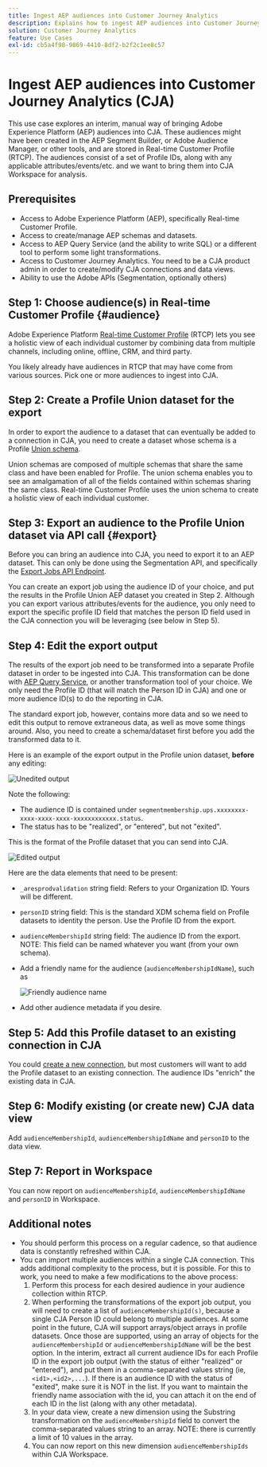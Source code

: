 ```yaml
---
title: Ingest AEP audiences into Customer Journey Analytics
description: Explains how to ingest AEP audiences into Customer Journey Analytics for further analysis.
solution: Customer Journey Analytics
feature: Use Cases
exl-id: cb5a4f98-9869-4410-8df2-b2f2c1ee8c57
---
```

# Ingest AEP audiences into Customer Journey Analytics (CJA)

This use case explores an interim, manual way of bringing Adobe Experience Platform (AEP) audiences into CJA. These audiences might have been created in the AEP Segment Builder, or Adobe Audience Manager, or other tools, and are stored in Real-time Customer Profile (RTCP). The audiences consist of a set of Profile IDs, along with any applicable attributes/events/etc. and we want to bring them into CJA Workspace for analysis.

## Prerequisites

* Access to Adobe Experience Platform (AEP), specifically Real-time Customer Profile.
* Access to create/manage AEP schemas and datasets.
* Access to AEP Query Service (and the ability to write SQL) or a different tool to perform some light transformations.
* Access to Customer Journey Analytics. You need to be a CJA product admin in order to create/modify CJA connections and data views.
* Ability to use the Adobe APIs (Segmentation, optionally others)

## Step 1: Choose audience(s) in Real-time Customer Profile {#audience}

Adobe Experience Platform [Real-time Customer Profile](https://experienceleague.adobe.com/docs/experience-platform/profile/home.html?lang=en) (RTCP) lets you see a holistic view of each individual customer by combining data from multiple channels, including online, offline, CRM, and third party. 

You likely already have audiences in RTCP that may have come from various sources. Pick one or more audiences to ingest into CJA.

## Step 2: Create a Profile Union dataset for the export

In order to export the audience to a dataset that can eventually be added to a connection in CJA, you need to create a dataset whose schema is a Profile [Union schema](https://experienceleague.adobe.com/docs/experience-platform/profile/union-schemas/union-schema.html?lang=en#understanding-union-schemas).

Union schemas are composed of multiple schemas that share the same class and have been enabled for Profile. The union schema enables you to see an amalgamation of all of the fields contained within schemas sharing the same class. Real-time Customer Profile uses the union schema to create a holistic view of each individual customer.

## Step 3: Export an audience to the Profile Union dataset via API call {#export}

Before you can bring an audience into CJA, you need to export it to an AEP dataset. This can only be done using the Segmentation API, and specifically the [Export Jobs API Endpoint](https://experienceleague.adobe.com/docs/experience-platform/segmentation/api/export-jobs.html?lang=en). 

You can create an export job using the audience ID of your choice, and put the results in the Profile Union AEP dataset you created in Step 2. Although you can export various attributes/events for the audience, you only need to export the specific profile ID field that matches the person ID field used in the CJA connection you will be leveraging (see below in Step 5).

## Step 4: Edit the export output 

The results of the export job need to be transformed into a separate Profile dataset in order to be ingested into CJA.  This transformation can be done with [AEP Query Service](https://experienceleague.adobe.com/docs/experience-platform/query/home.html?lang=en), or another transformation tool of your choice. We only need the Profile ID (that will match the Person ID in CJA) and one or more audience ID(s) to do the reporting in CJA.

The standard export job, however, contains more data and so we need to edit this output to remove extraneous data, as well as move some things around.  Also, you need to create a schema/dataset first before you add the transformed data to it.

Here is an example of the export output in the Profile union dataset, **before** any editing:

![Unedited output](assets/export-unedited.png)

Note the following:

* The audience ID is contained under `segmentmembership.ups.xxxxxxxx-xxxx-xxxx-xxxx-xxxxxxxxxxxx.status`.
* The status has to be "realized", or "entered", but not "exited".

This is the format of the Profile dataset that you can send into CJA.

![Edited output](assets/export-edited.png)

Here are the data elements that need to be present:

* `_aresprodvalidation` string field: Refers to your Organization ID. Yours will be different.
* `personID` string field: This is the standard XDM schema field on Profile datasets to identity the person. Use the Profile ID from the export.
* `audienceMembershipId` string field: The audience ID from the export.  NOTE: This field can be named whatever you want (from your own schema).
* Add a friendly name for the audience (`audienceMembershipIdName`), such as

   ![Friendly audience name](assets/audience-name.png)
   
* Add other audience metadata if you desire.

## Step 5: Add this Profile dataset to an existing connection in CJA

You could [create a new connection](/help/connections/create-connection.md), but most customers will want to add the Profile dataset to an existing connection. The audience IDs "enrich" the existing data in CJA.

## Step 6: Modify existing (or create new) CJA data view

Add `audienceMembershipId`, `audienceMembershipIdName` and `personID` to the data view.

## Step 7: Report in Workspace

You can now report on `audienceMembershipId`, `audienceMembershipIdName` and `personID` in Workspace.

## Additional notes

* You should  perform this process on a regular cadence, so that audience data is constantly refreshed within CJA.
* You can import multiple audiences within a single CJA connection. This adds additional complexity to the process, but it is possible. For this to work, you need to make a few modifications to the above process:
   1. Perform this process for each desired audience in your audience collection within RTCP.
   1. When performing the transformations of the export job output, you will need to create a list of `audienceMembershipId(s)`, because a single CJA Person ID could belong to multiple audiences. At some point in the future, CJA will support arrays/object arrays in profile datasets. Once those are supported, using an array of objects for the `audienceMembershipId` or `audienceMembershipIdName` will be the best option. In the interim, extract all current audience IDs for each Profile ID in the export job output (with the status of either "realized" or "entered"), and put them in a comma-separated values string (ie, `<id1>,<id2>,...`).  If there is an audience ID with the status of "exited", make sure it is NOT in the list.  If you want to maintain the friendly name association with the id, you can attach it on the end of each ID in the list (along with any other metadata).
   1. In your data view, create a new dimension using the Substring transformation on the `audienceMembershipId` field to convert the comma-separated values string to an array. NOTE: there is currently a limit of 10 values in the array.
   1. You can now report on this new dimension `audienceMembershipIds` within CJA Workspace.
